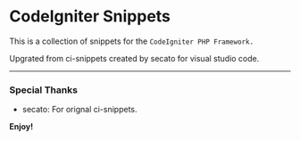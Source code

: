 # CodeIgniter Snippets

This is a collection of snippets for the `CodeIgniter PHP Framework.`

Upgrated from ci-snippets created by secato for visual studio code.


-----------------------------------------------------------------------------------------------------------

### Special Thanks

* secato: For orignal ci-snippets.


**Enjoy!**